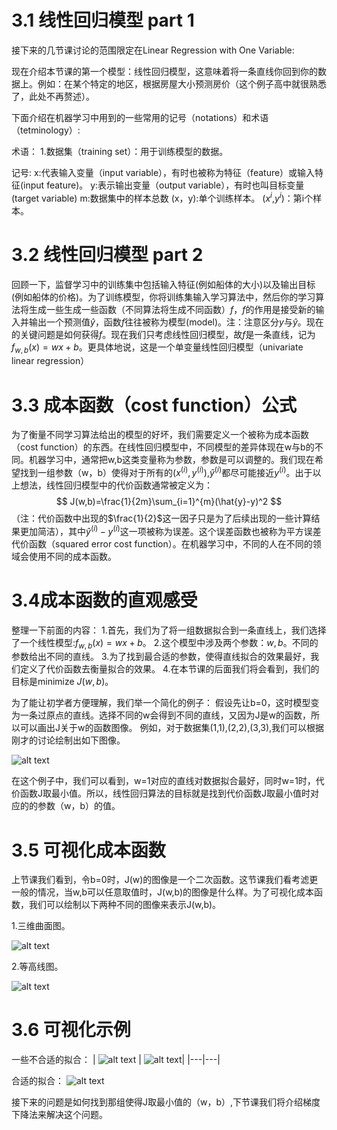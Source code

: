 # 3.1 线性回归模型 part 1
接下来的几节课讨论的范围限定在Linear Regression with One Variable:

现在介绍本节课的第一个模型：线性回归模型，这意味着将一条直线你回到你的数据上。例如：在某个特定的地区，根据房屋大小预测房价（这个例子高中就很熟悉了，此处不再赘述）。

下面介绍在机器学习中用到的一些常用的记号（notations）和术语（tetminology）:

术语：
1.数据集（training set）：用于训练模型的数据。

记号:
x:代表输入变量（input variable），有时也被称为特征（feature）或输入特征(input feature)。
y:表示输出变量（output variable），有时也叫目标变量(target
variable)
m:数据集中的样本总数
(x，y):单个训练样本。
($x^i$,$y^i$)：第i个样本。

# 3.2 线性回归模型 part 2

回顾一下，监督学习中的训练集中包括输入特征(例如船体的大小)以及输出目标(例如船体的价格)。为了训练模型，你将训练集输入学习算法中，然后你的学习算法将生成一些生成一些函数（不同算法将生成不同函数）$f$，$f$的作用是接受新的输入并输出一个预测值$\hat{y}$，函数$f$往往被称为模型(model)。注：注意区分$y$与$\hat{y}$。现在的关键问题是如何获得$f$。现在我们只考虑线性回归模型，故$f$是一条直线，记为$f_{w,b}(x)=wx+b$。更具体地说，这是一个单变量线性回归模型（univariate linear regression）

# 3.3 成本函数（cost function）公式

为了衡量不同学习算法给出的模型的好坏，我们需要定义一个被称为成本函数（cost function）的东西。在线性回归模型中，不同模型的差异体现在w与b的不同。机器学习中，通常把w,b这类变量称为参数，参数是可以调整的。我们现在希望找到一组参数（w，b）使得对于所有的$(x^{(i)},y^{(i)})$,$\hat{y}^{(i)}$都尽可能接近$y^{(i)}$。出于以上想法，线性回归模型中的代价函数通常被定义为：
$$
J(w,b)=\frac{1}{2m}\sum_{i=1}^{m}(\hat{y}-y)^2
$$
（注：代价函数中出现的$\frac{1}{2}$这一因子只是为了后续出现的一些计算结果更加简洁），其中$\hat{y}^{(i)}-y^{(i)}$这一项被称为误差。这个误差函数也被称为平方误差代价函数（squared error cost function）。在机器学习中，不同的人在不同的领域会使用不同的成本函数。

# 3.4成本函数的直观感受
整理一下前面的内容：
1.首先，我们为了将一组数据拟合到一条直线上，我们选择了一个线性模型:$f_{w,b}(x)=wx+b$。
2.这个模型中涉及两个参数：$w,b$。不同的参数给出不同的直线。
3.为了找到最合适的参数，使得直线拟合的效果最好，我们定义了代价函数去衡量拟合的效果。
4.在本节课的后面我们将会看到，我们的目标是minimize $J(w,b)$。

为了能让初学者方便理解，我们举一个简化的例子：
假设先让b=0，这时模型变为一条过原点的直线。选择不同的w会得到不同的直线，又因为J是w的函数，所以可以画出J关于w的函数图像。
例如，对于数据集(1,1),(2,2),(3,3),我们可以根据刚才的讨论绘制出如下图像。

![alt text](bb3c57daabe88501d7b8a2a33ff81a6.png)

在这个例子中，我们可以看到，w=1对应的直线对数据拟合最好，同时w=1时，代价函数J取最小值。所以，线性回归算法的目标就是找到代价函数J取最小值时对应的的参数（w，b）的值。

# 3.5 可视化成本函数

上节课我们看到，令b=0时，J(w)的图像是一个二次函数。这节课我们看考滤更一般的情况，当w,b可以任意取值时，J(w,b)的图像是什么样。为了可视化成本函数，我们可以绘制以下两种不同的图像来表示J(w,b)。

1.三维曲面图。

![alt text](fa10b6add95056059281e7168a3fcae.png)

2.等高线图。

![alt text](cc1987f2af74e83f6c47d56cc053a33.png)

# 3.6 可视化示例
一些不合适的拟合：
| ![alt text](f3280a411376e8ce9a781889f64e1b3.png) | ![alt text](632904291270d6e613110c96b8710e5.png)|
|---|---|

合适的拟合：
![alt text](07839e785f386256357e7eeb297fa72.png)

接下来的问题是如何找到那组使得J取最小值的（w，b）,下节课我们将介绍梯度下降法来解决这个问题。

